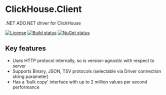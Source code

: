 # ClickHouse.Client

.NET ADO.NET driver for ClickHouse

[![License](https://img.shields.io/github/license/DarkWanderer/ClickHouse.Client?style=plastic)](https://github.com/DarkWanderer/ClickHouse.Client/blob/master/LICENSE)
[![Build status](https://img.shields.io/appveyor/ci/DarkWanderer/clickhouse-client/master?style=plastic)](https://ci.appveyor.com/project/DarkWanderer/clickhouse-client/branch/master)
[![NuGet status](https://img.shields.io/nuget/dt/ClickHouse.Client?style=plastic)](https://www.nuget.org/packages/ClickHouse.Client/)

## Key features

* Uses HTTP protocol internally, so is version-agnostic with respect to server
* Supports Binary, JSON, TSV protocols (selectable via Driver connection string parameter)
* Has a 'bulk copy' interface with up to 2 million values per second performance

